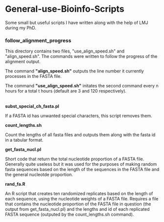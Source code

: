 # General-use-Bioinfo-Scripts
Some small but useful scripts I have written along with the help of LMJ during my PhD. 

### follow_alignment_progress 

This directory contains two files, "use_align_speed.sh" and "align_speed.sh".
The commands were written to follow the progress of the alignment output. 

The command **"align_speed.sh"** outputs the line number it currently processes in the FASTA file.

The command **"use_align_speed.sh"** initates the second command every n hours for a total t hours (default are 3 and 120 respectively). 

######

**subst_special_ch_fasta.pl**

If a FASTA id has unwanted special characters, this script removes them. 


**count_lengths.sh**

Count the lengths of all fasta files and outputs them along with the fasta id in a tabular format. 

**get_fasta_nucl.pl** 

Short code that return the total nucleotide proportion of a FASTA file. Generally quite useless but it was used for the purposes of making random fasta sequences based on the
length of the sequences in the FASTA file and the general nucleotde proportion. 

**rand_fa.R**

An R script that creates ten randomized replicates based on the length of each sequence, using the nucleotide weights of a FASTA file. Requires a file that contains the nucleotide proportion of the FASTA file in question (the output from get_fasta_nucl.pl) and the lengths and id of each replicated FASTA sequence (outputed by the count_lengths.sh command).
